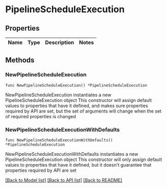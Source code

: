# PipelineScheduleExecution

## Properties

Name | Type | Description | Notes
------------ | ------------- | ------------- | -------------

## Methods

### NewPipelineScheduleExecution

`func NewPipelineScheduleExecution() *PipelineScheduleExecution`

NewPipelineScheduleExecution instantiates a new PipelineScheduleExecution object
This constructor will assign default values to properties that have it defined,
and makes sure properties required by API are set, but the set of arguments
will change when the set of required properties is changed

### NewPipelineScheduleExecutionWithDefaults

`func NewPipelineScheduleExecutionWithDefaults() *PipelineScheduleExecution`

NewPipelineScheduleExecutionWithDefaults instantiates a new PipelineScheduleExecution object
This constructor will only assign default values to properties that have it defined,
but it doesn't guarantee that properties required by API are set


[[Back to Model list]](../README.md#documentation-for-models) [[Back to API list]](../README.md#documentation-for-api-endpoints) [[Back to README]](../README.md)



